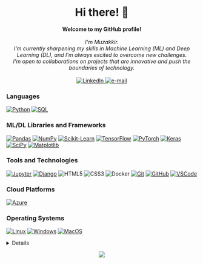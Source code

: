 <h1 align="center">Hi there! 👋</h1>

<p align="center">
    <b>Welcome to my GitHub profile!</b><br><br>
    <i>
        I'm Muzakkir.<br>
        I'm currently sharpening my skills in Machine Learning (ML) and Deep Learning (DL), and I'm always excited to overcome new challenges.<br>
        I'm open to collaborations on projects that are innovative and push the boundaries of technology.<br>
    </i><br>
    <a href="https://www.linkedin.com/in/syed-muzakkir-hussain/">
        <img src="https://img.shields.io/badge/LinkedIn-blue?style=flat-square&logo=linkedin" alt="LinkedIn">
    </a>
    <a href="mailto:muzakkirhussain011@gmail.com">
        <img src="https://img.shields.io/badge/Email-blue?style=flat-square&logo=gmail&logoColor=white" alt="e-mail">
    </a>
</p>

### Languages

[![Python](https://img.shields.io/badge/python-black?style=for-the-badge&logo=python)](https://github.com/muzakkirhussain011)
[![SQL](https://img.shields.io/badge/sql-black?style=for-the-badge&logo=mysql)](https://github.com/muzakkirhussain011)

### ML/DL Libraries and Frameworks

[![Pandas](https://img.shields.io/badge/pandas-black?style=for-the-badge&logo=pandas)](https://github.com/muzakkirhussain011)
[![NumPy](https://img.shields.io/badge/numpy-black?style=for-the-badge&logo=numpy)](https://github.com/muzakkirhussain011)
[![Scikit-Learn](https://img.shields.io/badge/scikit--learn-black?style=for-the-badge&logo=scikit-learn)](https://github.com/muzakkirhussain011)
[![TensorFlow](https://img.shields.io/badge/TensorFlow-black?style=for-the-badge&logo=TensorFlow&logoColor=white)](https://github.com/muzakkirhussain011)
[![PyTorch](https://img.shields.io/badge/PyTorch-black?style=for-the-badge&logo=PyTorch)](https://github.com/muzakkirhussain011)
[![Keras](https://img.shields.io/badge/Keras-black?style=for-the-badge&logo=keras)](https://github.com/muzakkirhussain011)
[![SciPy](https://img.shields.io/badge/SciPy-black?style=for-the-badge&logo=scipy)](https://github.com/muzakkirhussain011)
[![Matplotlib](https://img.shields.io/badge/Matplotlib-black?style=for-the-badge&logo=Matplotlib)](https://github.com/muzakkirhussain011)

### Tools and Technologies

[![Jupyter](https://img.shields.io/badge/Jupyter-black?style=for-the-badge&logo=Jupyter)](https://github.com/muzakkirhussain011)
[![Django](https://img.shields.io/badge/django-black?style=for-the-badge&logo=django)](https://github.com/muzakkirhussain011)
![HTML5](https://img.shields.io/badge/html5-black?style=for-the-badge&logo=html5)
![CSS3](https://img.shields.io/badge/css3-black?style=for-the-badge&logo=css3)
![Docker](https://img.shields.io/badge/docker-black?style=for-the-badge&logo=docker)
[![Git](https://img.shields.io/badge/Git-black?style=for-the-badge&logo=git)](https://github.com/muzakkirhussain011)
[![GitHub](https://img.shields.io/badge/GitHub-black?style=for-the-badge&logo=github)](https://github.com/muzakkirhussain011)
[![VSCode](https://img.shields.io/badge/VSCode-black?style=for-the-badge&logo=visual-studio-code)](https://github.com/muzakkirhussain011)

### Cloud Platforms

[![Azure](https://img.shields.io/badge/Azure-black?style=for-the-badge&logo=microsoft-azure)](https://github.com/muzakkirhussain011)

### Operating Systems

[![Linux](https://img.shields.io/badge/linux-black?style=for-the-badge&logo=Linux)](https://github.com/muzakkirhussain011)
[![Windows](https://img.shields.io/badge/Windows-black?style=for-the-badge&logo=Windows)](https://github.com/muzakkirhussain011)
[![MacOS](https://img.shields.io/badge/MacOS-black?style=for-the-badge&logo=Apple)](https://github.com/muzakkirhussain011)

<details>
<p align="center">
  <a href="https://github.com/muzakkirhussain011">
    <img src="http://github-profile-summary-cards.vercel.app/api/cards/profile-details?username=muzakkirhussain011&theme=transparent" />
  </a>
  <a href="https://github.com/muzakkirhussain011">
    <img src="https://github-readme-streak-stats.herokuapp.com/?user=muzakkirhussain011&hide_border=true&card_width=338&theme=transparent" />
  </a>
  <a href="https://github.com/muzakkirhussain011">
    <img src="http://github-profile-summary-cards.vercel.app/api/cards/stats?username=muzakkirhussain011&theme=transparent" />
  </a>
</p>
</details>

<p align="center">
  <a href="https://github.com/muzakkirhussain011">
    <img src="https://komarev.com/ghpvc/?username=muzakkirhussain011&color=blue&style=flat" />
  </a>
</p>
